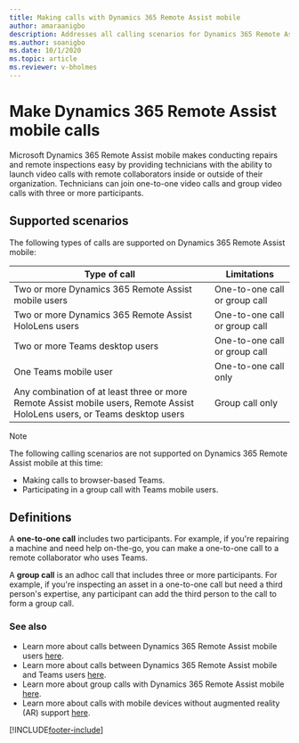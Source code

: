 ```yaml
---
title: Making calls with Dynamics 365 Remote Assist mobile
author: amaraanigbo
description: Addresses all calling scenarios for Dynamics 365 Remote Assist mobile
ms.author: soanigbo
ms.date: 10/1/2020 
ms.topic: article
ms.reviewer: v-bholmes
---
```


# Make Dynamics 365 Remote Assist mobile calls

Microsoft Dynamics 365 Remote Assist mobile makes conducting repairs and remote inspections easy by providing technicians with the ability to launch video calls with remote collaborators inside or outside of their organization. Technicians can join one-to-one video calls and group video calls with three or more participants. 

## Supported scenarios

The following types of calls are supported on Dynamics 365 Remote Assist mobile:

|Type of call|Limitations|
|----------------------------------------------------------|----------------------------------------------------------|
|Two or more Dynamics 365 Remote Assist mobile users|One-to-one call or group call|
|Two or more Dynamics 365 Remote Assist HoloLens users|One-to-one call or group call|
|Two or more Teams desktop users|One-to-one call or group call|
|One Teams mobile user|One-to-one call only|
|Any combination of at least three or more Remote Assist mobile users, Remote Assist HoloLens users, or Teams desktop users|Group call only| 

> [!NOTE]
> The following calling scenarios are not supported on Dynamics 365 Remote Assist mobile at this time:
>
> - Making calls to browser-based Teams.
> - Participating in a group call with Teams mobile users. 

## Definitions 
A **one-to-one call** includes two participants. For example, if you're repairing a machine and need help on-the-go, you can make a one-to-one call to a remote collaborator who uses Teams.

A **group call** is an adhoc call that includes three or more participants. For example, if you're inspecting an asset in a one-to-one call but need a third person's expertise, any participant can add the third person to the call to form a group call.

### See also

- Learn more about calls between Dynamics 365 Remote Assist mobile users [here](remote-assist-mobile-to-remote-assist-mobile-calls.md). 
- Learn more about calls between Dynamics 365 Remote Assist mobile and Teams users [here](remote-assist-mobile-to-teams-calls.md).
- Learn more about group calls with Dynamics 365 Remote Assist mobile [here](group-calling.md).
- Learn more about calls with mobile devices without augmented reality (AR) support [here](calls-using-devices-without-AR.md).


[!INCLUDE[footer-include](../../includes/footer-banner.md)]
